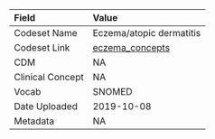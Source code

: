 |Field            |Value                    |
|:----------------|:------------------------|
|Codeset Name     |Eczema/atopic dermatitis |
|Codeset Link     |[eczema_concepts](https://github.com/PEDSnet/Variable-Dictionary/blob/main/conditions/eczema_concepts.csv)|
|CDM              |NA                       |
|Clinical Concept |NA                       |
|Vocab            |SNOMED                   |
|Date Uploaded    |2019-10-08               |
|Metadata         |NA                       |
